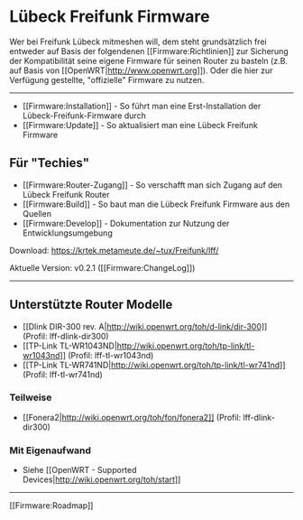 # Lübeck Freifunk Firmware

Wer bei Freifunk Lübeck mitmeshen will, dem steht grundsätzlich frei entweder auf Basis der folgendenen [[Firmware:Richtlinien]] zur Sicherung der Kompatibilität seine eigene Firmware für seinen Router zu basteln (z.B. auf Basis von [[OpenWRT|http://www.openwrt.org]]). Oder die hier zur Verfügung gestellte, "offizielle" Firmware zu nutzen.

-----

 * [[Firmware:Installation]] - So führt man eine Erst-Installation der Lübeck-Freifunk-Firmware durch
 * [[Firmware:Update]] - So aktualisiert man eine Lübeck Freifunk Firmware

## Für "Techies"
 * [[Firmware:Router-Zugang]] - So verschafft man sich Zugang auf den Lübeck Freifunk Router
 * [[Firmware:Build]] - So baut man die Lübeck Freifunk Firmware aus den Quellen
 * [[Firmware:Develop]] - Dokumentation zur Nutzung der Entwicklungsumgebung

Download: https://krtek.metameute.de/~tux/Freifunk/lff/

Aktuelle Version: v0.2.1 ([[Firmware:ChangeLog]])

-----

## Unterstützte Router Modelle

 * [[Dlink DIR-300 rev. A|http://wiki.openwrt.org/toh/d-link/dir-300]] (Profil: lff-dlink-dir300)
 * [[TP-Link TL-WR1043ND|http://wiki.openwrt.org/toh/tp-link/tl-wr1043nd]] (Profil: lff-tl-wr1043nd)
 * [[TP-Link TL-WR741ND|http://wiki.openwrt.org/toh/tp-link/tl-wr741nd]] (Profil: lff-tl-wr741nd)

### Teilweise
 * [[Fonera2|http://wiki.openwrt.org/toh/fon/fonera2]] (Profil: lff-dlink-dir300)

### Mit Eigenaufwand
 * Siehe [[OpenWRT - Supported Devices|http://wiki.openwrt.org/toh/start]]


----

[[Firmware:Roadmap]]